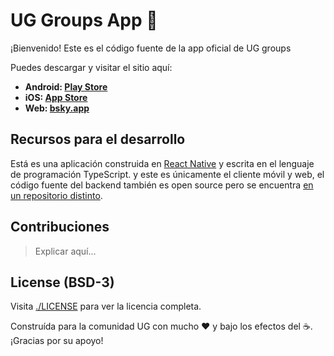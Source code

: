# UG Groups App 🐝

¡Bienvenido! Este es el código fuente de la app oficial de UG groups

Puedes descargar y visitar el sitio aquí:

- **Android: [Play Store](https://play.google.com/store/apps/)**
- **iOS: [App Store](https://apps.apple.com/us/app/)**
- **Web: [bsky.app](https://uggroups.com)**

## Recursos para el desarrollo

Está es una aplicación construida en [React Native](https://reactnative.dev/) y escrita en el lenguaje de programación TypeScript. y este es únicamente el cliente móvil y web, el código fuente del backend también es open source pero se encuentra [en un repositorio distinto](https://github.com/ug-groups/server).

## Contribuciones

> Explicar aquí...

<!--
**Rules:**

- We may not respond to your issue or PR.
- We may close an issue or PR without much feedback.
- We may lock discussions or contributions if our attention is getting DDOSed.
- We're not going to provide support for build issues.

**Guidelines:**

- Check for existing issues before filing a new one please.
- Open an issue and give some time for discussion before submitting a PR.
- Stay away from PRs like...
  - Changing "Post" to "Skeet."
  - Refactoring the codebase, eg to replace mobx with redux or something.
  - Adding entirely new features without prior discussion.

Remember, we serve a wide community of users. Our day to day involves us constantly asking "which top priority is our top priority." If you submit well-written PRs that solve problems concisely, that's an awesome contribution. Otherwise, as much as we'd love to accept your ideas and contributions, we really don't have the bandwidth. That's what forking is for!

## Forking guidelines

You have our blessing 🪄✨ to fork this application! However, it's very important to be clear to users when you're giving them a fork.

Please be sure to:

- Change all branding in the repository and UI to clearly differentiate from Bluesky.
- Change any support links (feedback, email, terms of service, etc) to your own systems.
- Replace any analytics or error-collection systems with your own so we don't get super confused. -->

## License (BSD-3)

Visita [./LICENSE](./LICENSE) para ver la licencia completa.

Construída para la comunidad UG con mucho ❤️ y bajo los efectos del ☕️. ¡Gracias por su apoyo!
